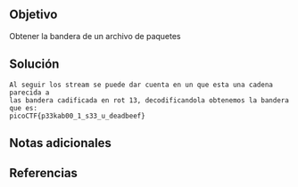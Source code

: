 ## Objetivo
Obtener la bandera de un archivo de paquetes

## Solución
```
Al seguir los stream se puede dar cuenta en un que esta una cadena parecida a
las bandera cadificada en rot 13, decodificandola obtenemos la bandera que es:
picoCTF{p33kab00_1_s33_u_deadbeef}
```
## Notas adicionales
## Referencias
